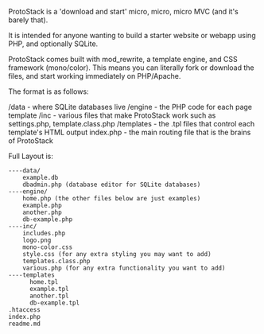 





ProtoStack is a 'download and start' micro, micro, micro MVC (and it's barely that).

It is intended for anyone wanting to build a starter website or webapp using PHP, and optionally SQLite.

ProtoStack comes built with mod_rewrite, a template engine, and CSS framework (mono/color). This means you can literally fork or download the files, and start working immediately on PHP/Apache.

The format is as follows:

/data - where SQLite databases live
/engine - the PHP code for each page template
/inc - various files that make ProtoStack work such as settings.php, template.class.php
/templates - the .tpl files that control each template's HTML output
index.php - the main routing file that is the brains of ProtoStack

Full Layout is:

    ----data/
	  	example.db
		dbadmin.php (database editor for SQLite databases)
	----engine/
 		home.php (the other files below are just examples)
   		example.php
		another.php
	 	db-example.php
	----inc/
	 	includes.php
		logo.png
		mono-color.css
		style.css (for any extra styling you may want to add)
		templates.class.php
		various.php (for any extra functionality you want to add)
	----templates
	      home.tpl
	      example.tpl
	      another.tpl
	      db-example.tpl
	.htaccess
	index.php
	readme.md

      
